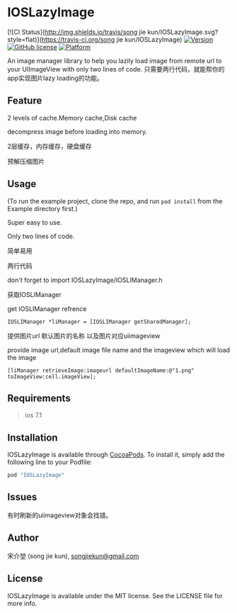 # IOSLazyImage

[![CI Status](http://img.shields.io/travis/song jie kun/IOSLazyImage.svg?style=flat)](https://travis-ci.org/song jie kun/IOSLazyImage)
[![Version](https://img.shields.io/cocoapods/v/IOSLazyImage.svg?style=flat)](http://cocoapods.org/pods/IOSLazyImage)
[![GitHub license](https://img.shields.io/github/license/mashape/apistatus.svg)](https://github.com/songjiekun/IOSLazyImage)
[![Platform](https://img.shields.io/cocoapods/p/IOSLazyImage.svg?style=flat)](http://cocoapods.org/pods/IOSLazyImage)

An image manager library to help you lazily load image from remote url to your UIImageView with only two lines of code.
只需要两行代码，就能帮你的app实现图片lazy loading的功能。

## Feature

2 levels of cache.Memory cache,Disk cache

decompress image before loading into memory.

2层缓存，内存缓存，硬盘缓存

预解压缩图片

## Usage

(To run the example project, clone the repo, and run `pod install` from the Example directory first.)

Super easy to use. 

Only two lines of code.

简单易用

两行代码


don't forget to import IOSLazyImage/IOSLIManager.h

获取IOSLIManager

get IOSLIManager refrence

```objc
IOSLIManager *liManager = [IOSLIManager getSharedManager];
```

提供图片url 默认图片的名称 以及图片对应uiimageview

provide image url,default image file name and the imageview which will load the image
```objc
[liManager retrieveImage:imageurl defaultImageName:@"1.png" toImageView:cell.imageView];
```


## Requirements
>ios 7.1

## Installation

IOSLazyImage is available through [CocoaPods](http://cocoapods.org). To install
it, simply add the following line to your Podfile:

```ruby
pod "IOSLazyImage"
```

## Issues
有时刷新的uiimageview对象会找错。

## Author

宋介堃 (song jie kun), songjiekun@gmail.com

## License

IOSLazyImage is available under the MIT license. See the LICENSE file for more info.
